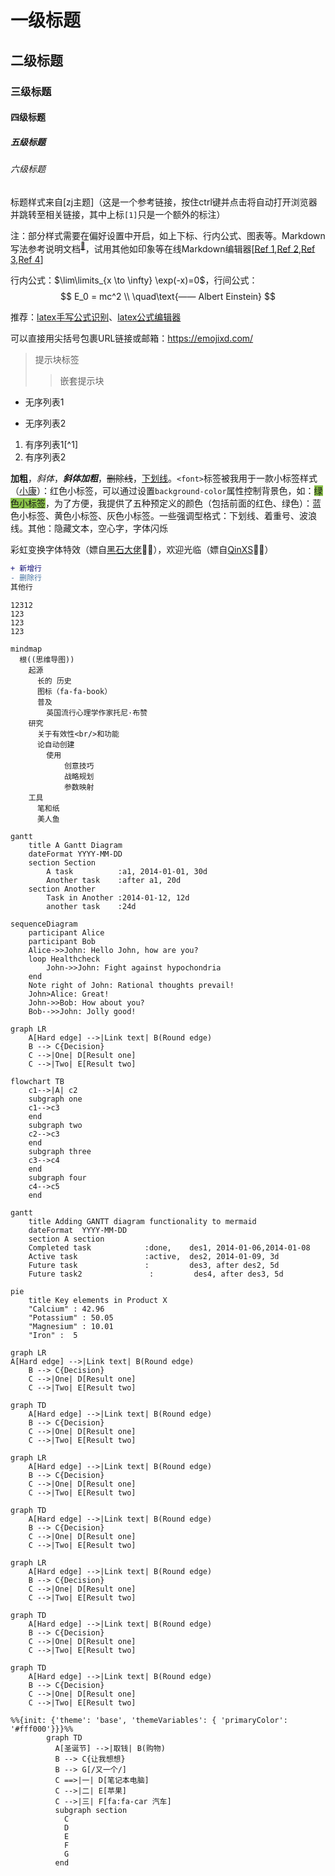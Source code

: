 # 一级标题

## 二级标题

### 三级标题

#### 四级标题

##### 五级标题

###### 六级标题

标题样式来自[zj主题]（这是一个参考链接，按住ctrl键并点击将自动打开浏览器并跳转至相关链接，其中上标`[1]`只是一个额外的标注）

注：部分样式需要在偏好设置中开启，如上下标、行内公式、图表等。Markdown写法参考说明文档<sup><a href="https://support.typora.io/Markdown-Reference" alt="ref">🚀</a></sup>，试用其他如印象等在线Markdown编辑器<span alt="ref">[[Ref 1](https://www.zybuluo.com/mdeditor),[Ref 2](https://maxiang.io/),[Ref 3](https://editoe.com/),[Ref 4](https://b3log.org/vditor)]</span>

行内公式：$\lim\limits_{x \to \infty} \exp(-x)=0$，行间公式：
$$
E_0 = mc^2 \\
\quad\text{—— Albert Einstein}
$$

推荐：[latex手写公式识别](http://draw.mathpix.com/)、[latex公式编辑器](https://www.latexlive.com/)

可以直接用尖括号包裹URL链接或邮箱：<https://emojixd.com/>

> 提示块标签
>
> > 嵌套提示块


- 无序列表1

- 无序列表2

1. 有序列表1[^1]
2. 有序列表2

__加粗__，*斜体*，***斜体加粗***，~~删除线~~，<u>下划线</u>。`<font>`标签被我用于一款小标签样式（[小康](https://www.antmoe.com/posts/3b43914f/)）：<font>红色小标签</font>，可以通过设置`background-color`属性控制背景色，如：<font style="background-color:#8bc34a">绿色小标签</font>，为了方便，我提供了五种预定义的颜色（包括前面的红色、<span alt="glow">绿色</span>）：<font title="blue">蓝色小标签</font>、<font title="yellow">黄色小标签</font>、<font title="gray">灰色小标签</font>。一些强调型格式：<span alt="underline">下划线</span>、<span alt="emp">着重号</span>、<span alt="wavy">波浪线</span>。其他：<span alt="hide">隐藏文本</span>，<span alt="hollow">空心字</span>，<span alt="blink">字体闪烁</span>

<span alt="rainbow">彩虹变换字体特效</span>（嫖自[黑石大佬](https://www.heson10.com/posts/21347.html)🙇‍♀️），<span alt="modern">欢迎光临</span>（嫖自[QinXS](https://7bxing.com/friends/)🙇‍♀️）


```diff
+ 新增行
- 删除行
其他行
```

<!-- 插入网易云的外链播放器（`<iframe>`，可嵌入油管等平台视频）： -->
<!-- <iframe frameborder="no" border="0" marginwidth="0" marginheight="0" src="//music.163.com/outchain/player?type=2&id=1342183925&auto=0"></iframe>
<video src="./temp/难破船.mp4"></video> -->


```[标题测试]
12312
123
123
123
```


```mermaid
mindmap
  根((思维导图))
    起源
      长的 历史
      图标（fa-fa-book）
      普及
        英国流行心理学作家托尼·布赞
    研究
      关于有效性<br/>和功能
      论自动创建
        使用
            创意技巧
            战略规划
            参数映射
    工具
      笔和纸
      美人鱼
```

```mermaid
gantt
    title A Gantt Diagram
    dateFormat YYYY-MM-DD
    section Section
        A task          :a1, 2014-01-01, 30d
        Another task    :after a1, 20d
    section Another
        Task in Another :2014-01-12, 12d
        another task    :24d
```


```mermaid
sequenceDiagram
    participant Alice
    participant Bob
    Alice->>John: Hello John, how are you?
    loop Healthcheck
        John->>John: Fight against hypochondria
    end
    Note right of John: Rational thoughts prevail!
    John>Alice: Great!
    John->>Bob: How about you?
    Bob-->>John: Jolly good!
```

```mermaid
graph LR
    A[Hard edge] -->|Link text| B(Round edge)
    B --> C{Decision}
    C -->|One| D[Result one]
    C -->|Two| E[Result two]
```

```mermaid
flowchart TB
    c1-->|A| c2
    subgraph one
    c1-->c3
    end
    subgraph two
    c2-->c3
    end
    subgraph three
    c3-->c4
    end
    subgraph four
    c4-->c5
    end
```

```mermaid
gantt
    title Adding GANTT diagram functionality to mermaid
    dateFormat  YYYY-MM-DD
    section A section
    Completed task            :done,    des1, 2014-01-06,2014-01-08
    Active task               :active,  des2, 2014-01-09, 3d
    Future task               :         des3, after des2, 5d
    Future task2               :         des4, after des3, 5d
```

```mermaid
pie
    title Key elements in Product X
    "Calcium" : 42.96
    "Potassium" : 50.05
    "Magnesium" : 10.01
    "Iron" :  5
```

```mermaid
graph LR
A[Hard edge] -->|Link text| B(Round edge)
    B --> C{Decision}
    C -->|One| D[Result one]
    C -->|Two| E[Result two]
```

```mermaid
graph TD
    A[Hard edge] -->|Link text| B(Round edge)
    B --> C{Decision}
    C -->|One| D[Result one]
    C -->|Two| E[Result two]
```

```mermaid
graph LR
    A[Hard edge] -->|Link text| B(Round edge)
    B --> C{Decision}
    C -->|One| D[Result one]
    C -->|Two| E[Result two]
```

```mermaid
graph TD
    A[Hard edge] -->|Link text| B(Round edge)
    B --> C{Decision}
    C -->|One| D[Result one]
    C -->|Two| E[Result two]
```

```mermaid
graph LR
    A[Hard edge] -->|Link text| B(Round edge)
    B --> C{Decision}
    C -->|One| D[Result one]
    C -->|Two| E[Result two]
```

```mermaid
graph TD
    A[Hard edge] -->|Link text| B(Round edge)
    B --> C{Decision}
    C -->|One| D[Result one]
    C -->|Two| E[Result two]
```

```mermaid
graph TD
    A[Hard edge] -->|Link text| B(Round edge)
    B --> C{Decision}
    C -->|One| D[Result one]
    C -->|Two| E[Result two]
```



```mermaid
%%{init: {'theme': 'base', 'themeVariables': { 'primaryColor': '#fff000'}}}%%
        graph TD
          A[圣诞节] -->|取钱| B(购物)
          B --> C{让我想想}
          B --> G[/又一个/]
          C ==>|一| D[笔记本电脑]
          C -->|二| E[苹果]
          C -->|三| F[fa:fa-car 汽车]
          subgraph section
            C 
            D
            E
            F
            G
          end
```


